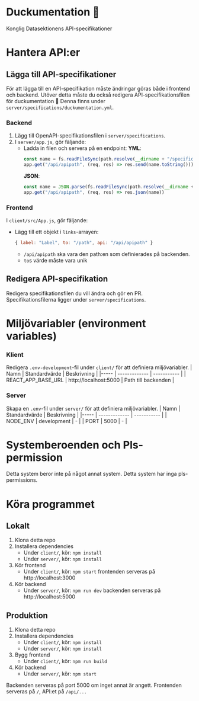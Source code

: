 # Duckumentation :duck:
Konglig Datasektionens API-specifikationer

# Hantera API:er
## Lägga till API-specifikationer
För att lägga till en API-specifikation måste ändringar göras både i frontend och backend. Utöver detta måste du också redigera API-specifikationsfilen för duckumentation :100: Denna finns under `server/specifications/duckumentation.yml`.

### Backend
1. Lägg till OpenAPI-specifikationsfilen i `server/specifications`.
2. I `server/app.js`, gör fäljande:
    - Ladda in filen och servera på en endpoint:
        **YML**:
        ```js
        const name = fs.readFileSync(path.resolve(__dirname + "/specifications/name.yml"))
        app.get("/api/apipath", (req, res) => res.send(name.toString()))
        ```
        **JSON**:
        ```js
        const name = JSON.parse(fs.readFileSync(path.resolve(__dirname + "/specifications/name.json")))
        app.get("/api/apipath", (req, res) => res.json(name))
        ```

### Frontend
I `client/src/App.js`, gör fäljande:
- Lägg till ett objekt i `links`-arrayen:
    ```js
    { label: "Label", to: "/path", api: "/api/apipath" }
    ```
    - `/api/apipath` ska vara den path:en som definierades på backenden.
    - `to`s värde måste vara unik

## Redigera API-specifikation
Redigera specifikationsfilen du vill ändra och gör en PR. Specifikationsfilerna ligger under `server/specifications`.

# Miljövariabler (environment variables)
### Klient
Redigera `.env-development`-fil under `client/` för att definiera miljövariabler.
| Namn | Standardvärde | Beskrivning |
|----- | ------------- | ----------- |
| REACT_APP_BASE_URL | http://localhost:5000 | Path till backenden |

### Server
Skapa en `.env`-fil under `server/` för att definiera miljövariabler.
| Namn | Standardvärde | Beskrivning |
|----- | ------------- | ----------- |
| NODE_ENV | development | - |
| PORT | 5000 | - |

# Systemberoenden och Pls-permission
Detta system beror inte på något annat system. Detta system har inga pls-permissions.

# Köra programmet
## Lokalt
1. Klona detta repo
2. Installera dependencies
    - Under `client/`, kör:
    `npm install`
    - Under `server/`, kör:
    `npm install`
3. Kör frontend
    - Under `client/`, kör:
    `npm start`
    frontenden serveras på http://localhost:3000
3. Kör backend
    - Under `server/`, kör:
    `npm run dev`
    backenden serveras på http://localhost:5000

## Produktion
1. Klona detta repo
2. Installera dependencies
    - Under `client/`, kör:
    `npm install`
    - Under `server/`, kör:
    `npm install`
3. Bygg frontend
    - Under `client/`, kör:
    `npm run build`
3. Kör backend
    - Under `server/`, kör:
    `npm start`

Backenden serveras på port 5000 om inget annat är angett.
Frontenden serveras på `/`, API:et på `/api/...`


